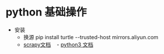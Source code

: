 # python 基础操作

- 安装
    - 换源 pip install turtle --trusted-host mirrors.aliyun.com
    - [scrapy文档](https://doc.scrapy.org)
    - [python3 文档](http://python3-cookbook.readthedocs.io/zh_CN/latest/c06/p02_read-write_json_data.html)
